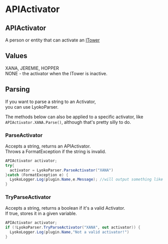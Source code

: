 # APIActivator

## APIActivator

A person or entity that can activate an [ITower](interfaces/itower.md)

## Values

XANA, JEREMIE, HOPPER\
&#x20;NONE - the activator when the ITower is inactive.

## Parsing

If you want to parse a string to an Activator,\
&#x20;you can use LyokoParser.

The methods below can also be applied to a specific activator, like `APIActivator.XANA.Parse()`, although that's pretty silly to do.

### ParseActivator

Accepts a string, returns an APIActivator. \
&#x20;Throws a FormatException if the string is invalid.

```csharp
APIActivator activator;
try{
  activator = LyokoParser.ParseActivator("XANA")
}catch (FormatException e) {
  LyokoLogger.Log(plugin.Name,e.Message); //will output something like 'Invalid activator: (activatorstring)!'
}
```

### TryParseActivator

Accepts a string, returns a boolean if it's a valid Activator.\
&#x20;If true, stores it in a given variable.

```csharp
APIActivator activator;
if (!LyokoParser.TryParseActivator("XANA", out activator)) {
  LyokoLogger.Log(plugin.Name,"Not a valid activator!")
}
```
